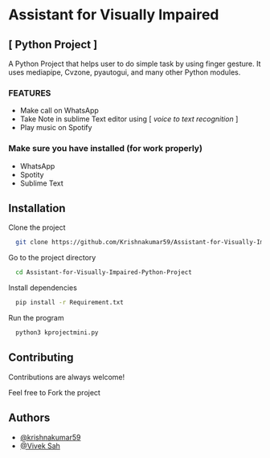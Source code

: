 
# Assistant for Visually Impaired
## [ Python Project ]
A Python Project that helps user to do simple task by using finger gesture. It uses mediapipe, Cvzone, pyautogui, and many other Python modules.

### FEATURES
- Make call on WhatsApp
- Take Note in sublime Text editor using [ *voice to text recognition* ]
- Play music on Spotify

### Make sure you have installed (for work properly) 
- WhatsApp
- Spotity 
- Sublime Text
## Installation

Clone the project

```bash
  git clone https://github.com/Krishnakumar59/Assistant-for-Visually-Impaired-Python-Project.git
  ```

Go to the project directory

```bash
  cd Assistant-for-Visually-Impaired-Python-Project
```

Install dependencies

```bash
  pip install -r Requirement.txt
```

Run the program

```bash
  python3 kprojectmini.py
```


## Contributing

Contributions are always welcome!

Feel free to Fork the project


## Authors

- [@krishnakumar59](https://www.github.com/krishnakumar59)
- [@Vivek Sah]()
